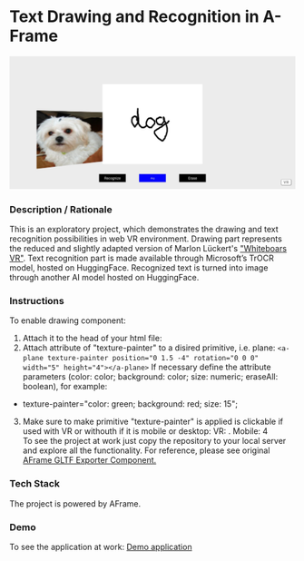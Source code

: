 # Text Drawing and Recognition in A-Frame
<img alt="Screenshot" src="img/screenshot.jpg" width="600">

### **Description / Rationale**
This is an exploratory project, which demonstrates the drawing and text recognition possibilities in web VR environment. Drawing part represents the reduced and slightly adapted version of Marlon Lückert's <a href="https://github.com/marlon360/whiteboard-vr">"Whiteboars VR"</a>. Text recognition part is made available through Microsoft’s TrOCR model, hosted on HuggingFace. Recognized text is turned into image through another AI model hosted on HuggingFace. 

### **Instructions**
To enable drawing component: 
1. Attach it to the head of your html file: <script src="texture-painter-component.js"></script> 
2. Attach attribute of "texture-painter" to a disired primitive, i.e. plane: 
```<a-plane texture-painter position="0 1.5 -4" rotation="0 0 0" width="5" height="4"></a-plane>``` 
If necessary define the attribute parameters (color: color; background: color; size: numeric;  eraseAll: boolean), for example:
- texture-painter="color: green; background: red; size: 15";
3. Make sure to make primitive "texture-painter" is applied is clickable if used with VR or withouth if it is mobile or desktop:
VR: <a-plane texture-painter class="clickable" position="0 1.5 -4" rotation="0 0 0" width="5" height="4"></a-plane>. 
Mobile: <a-plane texture-painter position="0 1.5 -4" rotation="0 0 0" width="5" height="4"></a-plane>
4   
To see the project at work just copy the repository to your local server and explore all the functionality. For reference, please see original <a href="https://github.com/fernandojsg/aframe-gltf-exporter-component">AFrame GLTF Exporter Component.</a>

### **Tech Stack**
The project is powered by AFrame.

### **Demo**
To see the application at work: [Demo application](https://webvr-drawing.glitch.me/)
